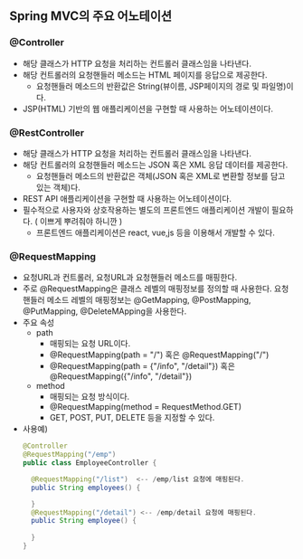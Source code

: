 Spring MVC의 주요 어노테이션
--------------------------------------

### @Controller
  + 해당 클래스가 HTTP 요청을 처리하는 컨트롤러 클래스임을 나타낸다.
  + 해당 컨트롤러의 요청핸들러 메소드는 HTML 페이지를 응답으로 제공한다.
    * 요청핸들러 메소드의 반환값은 String(뷰이름, JSP페이지의 경로 및 파일명)이다.
  + JSP(HTML) 기반의 웹 애플리케이션을 구현할 때 사용하는 어노테이션이다.
    
### @RestController
  + 해당 클래스가 HTTP 요청을 처리하는 컨트롤러 클래스임을 나타낸다.
  + 해당 컨트롤러의 요청핸들러 메소드는 JSON 혹은 XML 응답 데이터를 제공한다.
    * 요청핸들러 메소드의 반환값은 객체(JSON 혹은 XML로 변환할 정보를 담고 있는 객체)다.
  + REST API 애플리케이션을 구현할 때 사용하는 어노테이션이다.
  + 필수적으로 사용자와 상호작용하는 별도의 프론트엔드 애플리케이션 개발이 필요하다. ( 이쁘게 뿌려줘야 하니깐 )
      * 프론트엔드 애플리케이션은 react, vue,js 등을 이용해서 개발할 수 있다.
   
### @RequestMapping
  + 요청URL과 컨트롤러, 요청URL과 요청핸들러 메소드를 매핑한다.
  + 주로 @RequestMapping은 클래스 레벨의 매핑정보를 정의할 때 사용한다.
      요청핸들러 메소드 레벨의 매핑정보는 @GetMapping, @PostMapping, @PutMapping, @DeleteMApping을 사용한다.
  + 주요 속성
    - path
      * 매핑되는 요청 URL이다.
      * @RequestMapping(path = "/")    혹은 @RequestMapping("/")
      * @RequestMapping(path = {"/info", "/detail"})    혹은 @RequestMapping({"/info", "/detail"})
    - method
      * 매핑되는 요청 방식이다.
      * @RequestMapping(method = RequestMethod.GET)
      * GET, POST, PUT, DELETE 등을 지정할 수 있다.  
  + 사용예)
      ```java
      @Controller
      @RequestMapping("/emp")
      public class EmployeeController {

        @RequestMapping("/list")  <-- /emp/list 요청에 매핑된다.
        public String employees() {

        }
        @RequestMapping("/detail") <-- /emp/detail 요청에 매핑된다.
        public String employee() {
          
        }
      }
      ```
